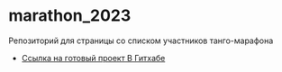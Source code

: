 # marathon_2023
Репозиторий для страницы со списком участников танго-марафона  
* [Ссылка на готовый проект В Гитхабе](https://tangom.github.io/marathon__2023/index.html )